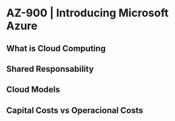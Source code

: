 # AZ-900 | Introducing Microsoft Azure

## What is Cloud Computing

## Shared Responsability

## Cloud Models

## Capital Costs vs Operacional Costs
